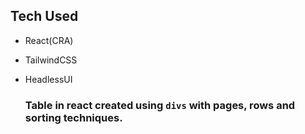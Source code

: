 ## Tech Used
- React(CRA)
- TailwindCSS
- HeadlessUI

  ### Table in react created using `divs` with pages, rows and sorting techniques.
